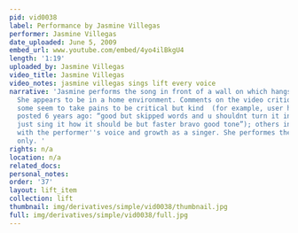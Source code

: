 ```yaml
---
pid: vid0038
label: Performance by Jasmine Villegas
performer: Jasmine Villegas
date_uploaded: June 5, 2009
embed_url: www.youtube.com/embed/4yo4ilBkgU4
length: '1:19'
uploaded_by: Jasmine Villegas
video_title: Jasmine Villegas
video_notes: jasmine villegas sings lift every voice
narrative: 'Jasmine performs the song in front of a wall on which hangs a framed image.
  She appears to be in a home environment. Comments on the video critique her performance;
  some seem to take pains to be critical but kind  (for example, user harmony burrell
  posted 6 years ago: “good but skipped words and u shouldnt turn it into like pop
  just sing it how it should be but faster bravo good tone”); others indicate a familiarity
  with the performer''s voice and growth as a singer. She performes the first verse
  only. '
rights: n/a
location: n/a
related_docs: 
personal_notes: 
order: '37'
layout: lift_item
collection: lift
thumbnail: img/derivatives/simple/vid0038/thumbnail.jpg
full: img/derivatives/simple/vid0038/full.jpg
---
```

